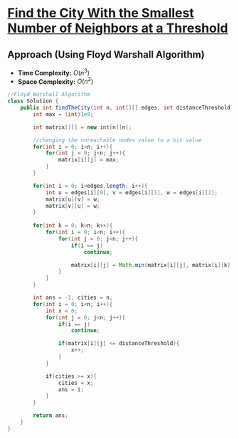 # [Find the City With the Smallest Number of Neighbors at a Threshold](https://leetcode.com/problems/find-the-city-with-the-smallest-number-of-neighbors-at-a-threshold-distance/)

## Approach (Using Floyd Warshall Algorithm)

- **Time Complexity:** $O(n^3)$
- **Space Complexity:** $O(n^2)$

```java
//Floyd Warshall Algorithm
class Solution {
    public int findTheCity(int n, int[][] edges, int distanceThreshold) {
        int max = (int)1e9;

        int matrix[][] = new int[n][n];

        //changing the unreachable nodes value to a bit value
        for(int i = 0; i<n; i++){
            for(int j = 0; j<n; j++){
                matrix[i][j] = max;
            }
        }

        for(int i = 0; i<edges.length; i++){
            int u = edges[i][0], v = edges[i][1], w = edges[i][2];
            matrix[u][v] = w;
            matrix[v][u] = w;
        }
        
        for(int k = 0; k<n; k++){
            for(int i = 0; i<n; i++){
                for(int j = 0; j<n; j++){
                    if(i == j)
                        continue;

                    matrix[i][j] = Math.min(matrix[i][j], matrix[i][k] + matrix[k][j]);
                }
            }
        }

        int ans = -1, cities = n;
        for(int i = 0; i<n; i++){
            int x = 0;
            for(int j = 0; j<n; j++){
                if(i == j)
                    continue;

                if(matrix[i][j] <= distanceThreshold){
                    x++;
                }
            }

            if(cities >= x){
                cities = x;
                ans = i;
            }
        }

        return ans;
    }
}
```